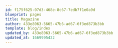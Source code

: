 ```yaml
---
id: f175f625-07d3-468e-8c67-7edb7f1e0a9d
blueprint: pages
title: Magazine
author: 433e8063-5665-47b6-ad67-6f3ed873b3bb
template: blog/index
updated_by: 433e8063-5665-47b6-ad67-6f3ed873b3bb
updated_at: 1669995422
---
```

